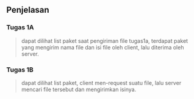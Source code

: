 <h2>Penjelasan</h2>

### Tugas 1A
>dapat dilihat list paket saat pengiriman file tugas1a, terdapat paket yang mengirim nama file dan isi file oleh client, lalu diterima oleh server.

### Tugas 1B
>dapat dilihat list paket, client men-request suatu file, lalu server mencari file tersebut dan mengirimkan isinya. 
